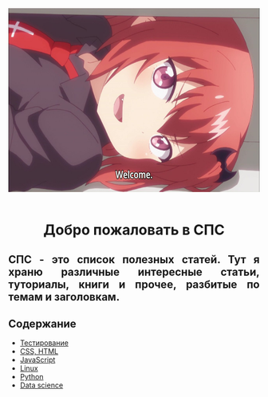 <div align="center">
    <img width="640px" height="369px" src="media/welcome.jpg" alt="welcome">
    <br>
    <br>
    <h1> Добро пожаловать в СПС</h1>
    <div align="justify">     
        <h2> СПС - это список полезных статей. Тут я храню различные интересные статьи, туториалы, книги и прочее, разбитые по темам и заголовкам.</h2>
    </div>
</div>

## Содержание
- [Тестирование](./src/Testing.md)
- [CSS, HTML](./src/CSS,%20HTML.md)
- [JavaScript](src/JavaScript.md)
- [Linux](src/Linux.md)
- [Python](src/Python.md)
- [Data science](src/Data%20science.md)
